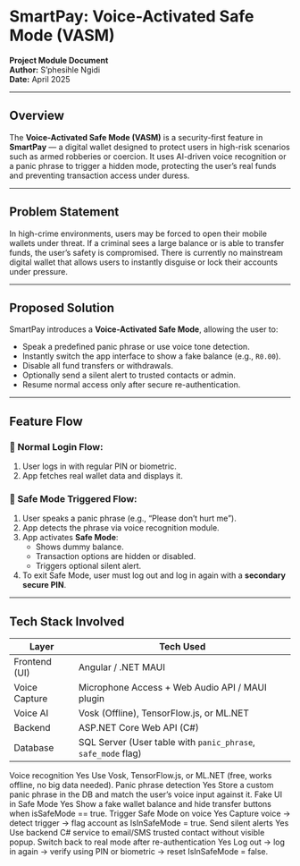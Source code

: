# SmartPay: Voice-Activated Safe Mode (VASM)

**Project Module Document**  
**Author:** S’phesihle Ngidi  
**Date:** April 2025  

---

## Overview

The **Voice-Activated Safe Mode (VASM)** is a security-first feature in **SmartPay** — a digital wallet designed to protect users in high-risk scenarios such as armed robberies or coercion. It uses AI-driven voice recognition or a panic phrase to trigger a hidden mode, protecting the user’s real funds and preventing transaction access under duress.

---

## Problem Statement

In high-crime environments, users may be forced to open their mobile wallets under threat. If a criminal sees a large balance or is able to transfer funds, the user’s safety is compromised. There is currently no mainstream digital wallet that allows users to instantly disguise or lock their accounts under pressure.

---

## Proposed Solution

SmartPay introduces a **Voice-Activated Safe Mode**, allowing the user to:

- Speak a predefined panic phrase or use voice tone detection.
- Instantly switch the app interface to show a fake balance (e.g., `R0.00`).
- Disable all fund transfers or withdrawals.
- Optionally send a silent alert to trusted contacts or admin.
- Resume normal access only after secure re-authentication.

---

## Feature Flow

### 🔐 Normal Login Flow:
1. User logs in with regular PIN or biometric.
2. App fetches real wallet data and displays it.

### 🚨 Safe Mode Triggered Flow:
1. User speaks a panic phrase (e.g., “Please don’t hurt me”).
2. App detects the phrase via voice recognition module.
3. App activates **Safe Mode**:
    - Shows dummy balance.
    - Transaction options are hidden or disabled.
    - Triggers optional silent alert.
4. To exit Safe Mode, user must log out and log in again with a **secondary secure PIN**.

---

## Tech Stack Involved

| Layer         | Tech Used                                                                 |
|---------------|---------------------------------------------------------------------------|
| Frontend (UI) | Angular / .NET MAUI                                                       |
| Voice Capture | Microphone Access + Web Audio API / MAUI plugin                           |
| Voice AI      | Vosk (Offline), TensorFlow.js, or ML.NET                                  |
| Backend       | ASP.NET Core Web API (C#)                                                 |
| Database      | SQL Server (User table with `panic_phrase`, `safe_mode` flag)             |





Voice recognition	Yes	Use Vosk, TensorFlow.js, or ML.NET (free, works offline, no big data needed).
Panic phrase detection	Yes	Store a custom panic phrase in the DB and match the user’s voice input against it.
Fake UI in Safe Mode	Yes	Show a fake wallet balance and hide transfer buttons when isSafeMode == true.
Trigger Safe Mode on voice	Yes	Capture voice → detect trigger → flag account as IsInSafeMode = true.
Send silent alerts	Yes	Use backend C# service to email/SMS trusted contact without visible popup.
Switch back to real mode after re-authentication	Yes	Log out → log in again → verify using PIN or biometric → reset IsInSafeMode = false.

